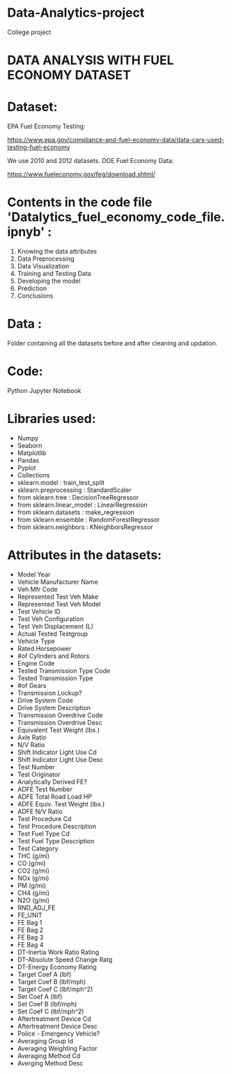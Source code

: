 # Data-Analytics-project
College project
# DATA  ANALYSIS  WITH  FUEL  ECONOMY  DATASET

# Dataset:
EPA Fuel Economy Testing:

https://www.epa.gov/compliance-and-fuel-economy-data/data-cars-used-testing-fuel-economy

We use 2010 and 2012 datasets.
DOE Fuel Economy Data:

https://www.fueleconomy.gov/feg/download.shtml/

# Contents in the code file 'Datalytics_fuel_economy_code_file.ipnyb' :
1. Knowing the data attributes
2. Data Preprocessing
3. Data Visualization
4. Training and Testing Data
5. Developing the model
6. Prediction
7. Conclusions


# Data : 
Folder containing all the datasets before and after cleaning and updation.

# Code: 
Python Jupyter Notebook

# Libraries used:
 - Numpy
 - Seaborn
 - Matplotlib
 - Pandas
 - Pyplot
 - Collections
 - sklearn.model : train_test_split
 - sklearn.preprocessing : StandardScaler
 - from sklearn.tree : DecisionTreeRegressor
 - from sklearn.linear_model : LinearRegression
 - from sklearn.datasets : make_regression
 - from sklearn.ensemble : RandomForestRegressor
 - from sklearn.neighbors : KNeighborsRegressor

# Attributes in the datasets:

- Model Year 
- Vehicle Manufacturer Name
- Veh Mfr Code
- Represented Test Veh Make 
- Represented Test Veh Model
- Test Vehicle ID
- Test Veh Configuration 
- Test Veh Displacement (L)
- Actual Tested Testgroup
- Vehicle Type
- Rated Horsepower
- #of Cylinders and Rotors
- Engine Code
- Tested Transmission Type Code
- Tested Transmission Type
- #of Gears
- Transmission Lockup?
- Drive System Code
- Drive System Description
- Transmission Overdrive Code
- Transmission Overdrive Desc
- Equivalent Test Weight (lbs.)
- Axle Ratio
- N/V Ratio
- Shift Indicator Light Use Cd
- Shift Indicator Light Use Desc
- Test Number
- Test Originator
- Analytically Derived FE?
- ADFE Test Number
- ADFE Total Road Load HP
- ADFE Equiv. Test Weight (lbs.)
- ADFE N/V Ratio
- Test Procedure Cd
- Test Procedure Description
- Test Fuel Type Cd
- Test Fuel Type Description
- Test Category
- THC (g/mi)
- CO (g/mi)
- CO2 (g/mi)
- NOx (g/mi)
- PM (g/mi)
- CH4 (g/mi)
- N2O (g/mi)
- RND_ADJ_FE
- FE_UNIT
- FE Bag 1
- FE Bag 2
- FE Bag 3
- FE Bag 4
- DT-Inertia Work Ratio Rating
- DT-Absolute Speed Change Ratg
- DT-Energy Economy Rating
- Target Coef A (lbf)
- Target Coef B (lbf/mph)
- Target Coef C (lbf/mph^2)
- Set Coef A (lbf)
- Set Coef B (lbf/mph)
- Set Coef C (lbf/mph^2)
- Aftertreatment Device Cd
- Aftertreatment Device Desc
- Police - Emergency Vehicle?
- Averaging Group Id
- Averaging Weighting Factor
- Averaging Method Cd
- Averging Method Desc
